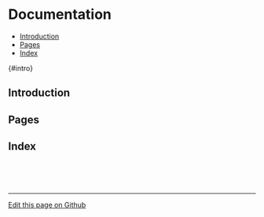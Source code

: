 # Documentation

- [Introduction](#intro)
- [Pages](#pages)
- [Index](#Index)

{#intro}
## [](#intro) Introduction

## [](#pages) Pages

## [](#index) Index

<br><br><br>
- - - - - - - - - -
[Edit this page on Github](https://github.com/znck/sereno.in/edit/master/docs/docs.md)
